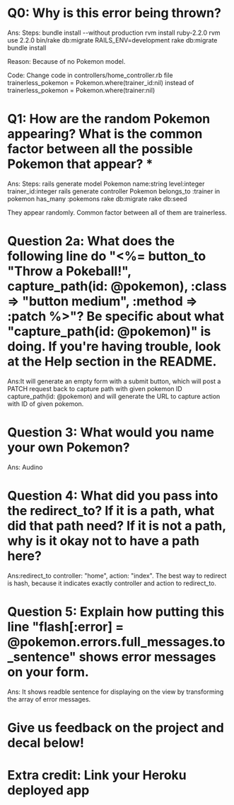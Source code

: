 # Q0: Why is this error being thrown?

Ans:
Steps:
bundle install --without production
rvm install ruby-2.2.0
rvm use 2.2.0
bin/rake db:migrate RAILS_ENV=development
rake db:migrate
bundle install


Reason: Because of no Pokemon model. 

Code:
Change code in controllers/home_controller.rb file
trainerless_pokemon = Pokemon.where(trainer_id:nil)
instead of 
trainerless_pokemon = Pokemon.where(trainer:nil)

# Q1: How are the random Pokemon appearing? What is the common factor between all the possible Pokemon that appear? *

Ans: 
Steps:
rails generate model Pokemon name:string level:integer trainer_id:integer
rails generate controller Pokemon belongs_to :trainer in pokemon has_many :pokemons
rake db:migrate
rake db:seed

They appear randomly.
Common factor between all of them are trainerless.

# Question 2a: What does the following line do "<%= button_to "Throw a Pokeball!", capture_path(id: @pokemon), :class => "button medium", :method => :patch %>"? Be specific about what "capture_path(id: @pokemon)" is doing. If you're having trouble, look at the Help section in the README.

Ans:It will generate an empty form with a submit button, which will post a PATCH request back to capture path with given pokemon ID capture_path(id: @pokemon) and will generate the URL to capture action with ID of given pokemon.

# Question 3: What would you name your own Pokemon?

Ans: Audino

# Question 4: What did you pass into the redirect_to? If it is a path, what did that path need? If it is not a path, why is it okay not to have a path here?

Ans:redirect_to controller: "home", action: "index".
The best way to redirect is hash, because it indicates exactly controller and action to redirect_to.

# Question 5: Explain how putting this line "flash[:error] = @pokemon.errors.full_messages.to_sentence" shows error messages on your form.

Ans: It shows readble sentence for displaying on the view by transforming the array of error messages.

# Give us feedback on the project and decal below!

# Extra credit: Link your Heroku deployed app
